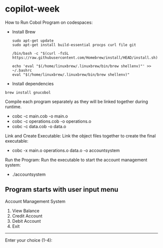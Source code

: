 # copilot-week

How to Run Cobol Program on codespaces:

- Install Brew
  ```
  sudo apt-get update
  sudo apt-get install build-essential procps curl file git

  /bin/bash -c "$(curl -fsSL https://raw.githubusercontent.com/Homebrew/install/HEAD/install.sh)"

  echo 'eval "$(/home/linuxbrew/.linuxbrew/bin/brew shellenv)"' >> ~/.bashrc
  eval "$(/home/linuxbrew/.linuxbrew/bin/brew shellenv)"
  ```


- Install dependencies
```
brew install gnucobol 
```
Compile each program separately as they will be linked together during runtime.
- cobc -c main.cob -o main.o
- cobc -c operations.cob -o operations.o
- cobc -c data.cob -o data.o

Link and Create Executable: Link the object files together to create the final executable:
- cobc -x main.o operations.o data.o -o accountsystem

Run the Program: Run the executable to start the account management system:
- ./accountsystem

Program starts with user input menu
--------------------------------
Account Management System
1. View Balance
2. Credit Account
3. Debit Account
4. Exit
--------------------------------
Enter your choice (1-4): 
